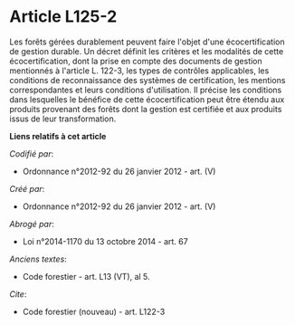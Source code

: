 # Article L125-2

Les forêts gérées durablement peuvent faire l'objet d'une écocertification de gestion durable. Un décret définit les critères
et les modalités de cette écocertification, dont la prise en compte des documents de gestion mentionnés à l'article L. 122-3,
les types de contrôles applicables, les conditions de reconnaissance des systèmes de certification, les mentions
correspondantes et leurs conditions d'utilisation. Il précise les conditions dans lesquelles le bénéfice de cette
écocertification peut être étendu aux produits provenant des forêts dont la gestion est certifiée et aux produits issus de
leur transformation.

**Liens relatifs à cet article**

_Codifié par_:

  - Ordonnance n°2012-92 du 26 janvier 2012 - art. (V)

_Créé par_:

  - Ordonnance n°2012-92 du 26 janvier 2012 - art. (V)

_Abrogé par_:

  - Loi n°2014-1170 du 13 octobre 2014 - art. 67

_Anciens textes_:

  - Code forestier - art. L13 (VT), al 5.

_Cite_:

  - Code forestier (nouveau) - art. L122-3
